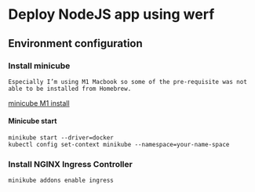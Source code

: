 # Deploy NodeJS app using werf

## Environment configuration

### Install minicube

```text
Especially I’m using M1 Macbook so some of the pre-requisite was not able to be installed from Homebrew.
```

[minicube M1 install](https://medium.com/@seohee.sophie.kwon/how-to-run-a-minikube-on-apple-silicon-m1-8373c248d669)

#### Minicube start

```text
minikube start --driver=docker
kubectl config set-context minikube --namespace=your-name-space
```

### Install NGINX Ingress Controller

```text
minikube addons enable ingress
```
